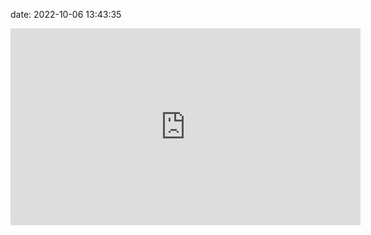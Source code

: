 date: 2022-10-06 13:43:35
<iframe width="560" height="315" src="https://www.youtube.com/embed/S2QqETqIhRQ" title="YouTube video player" frameborder="0" allow="accelerometer; autoplay; clipboard-write; encrypted-media; gyroscope; picture-in-picture" allowfullscreen></iframe>
